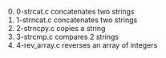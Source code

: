 0. 0-strcat.c concatenates two strings
1. 1-strncat.c concatenates two strings
2. 2-strncpy.c copies a string
3. 3-strcmp.c compares 2 strings
4. 4-rev_array.c reverses an array of integers
